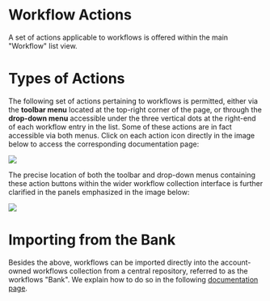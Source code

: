 # Workflow Actions

A set of actions applicable to workflows is offered within the main "Workflow" list view.

# Types of Actions

The following set of actions pertaining to workflows is permitted, either via the **toolbar menu** located at the top-right corner of the page, or through the **drop-down menu** accessible under the three vertical dots at the right-end of each workflow entry in the list. Some of these actions are in fact accessible via both menus. Click on each action icon directly in the image below to access the corresponding documentation page:

<img src="/images/workflow-actions-buttons.png" usemap="#mapname">
                                                  
<map name="mapname">
<area shape="rect" coords="200,70,380,150" href="/workflows/actions/create/">
<area shape="rect" coords="200,150,380,200" href="/workflows/actions/open-edit/">
<area shape="rect" coords="200,200,380,250" href="/workflows/actions/clone">
<area shape="rect" coords="380,70,600,120" href="/workflows/actions/other-actions">
<area shape="rect" coords="380,120,600,170" href="/workflows/actions/updating-workflows">
<area shape="rect" coords="380,170,600,220" href="/workflows/actions/other-actions">
<area shape="rect" coords="380,220,600,270" href="/workflows/actions/searching">
</map>

The precise location of both the toolbar and drop-down menus containing these action buttons within the wider workflow collection interface is further clarified in the panels emphasized in the image below:
                                                                                                    
<img src="/images/workflow-actions-menus.png"/>

# Importing from the Bank

Besides the above, workflows can be imported directly into the account-owned workflows collection from a central repository, referred to as the workflows "Bank". We explain how to do so in the following [documentation page](workflow-bank.md). 
